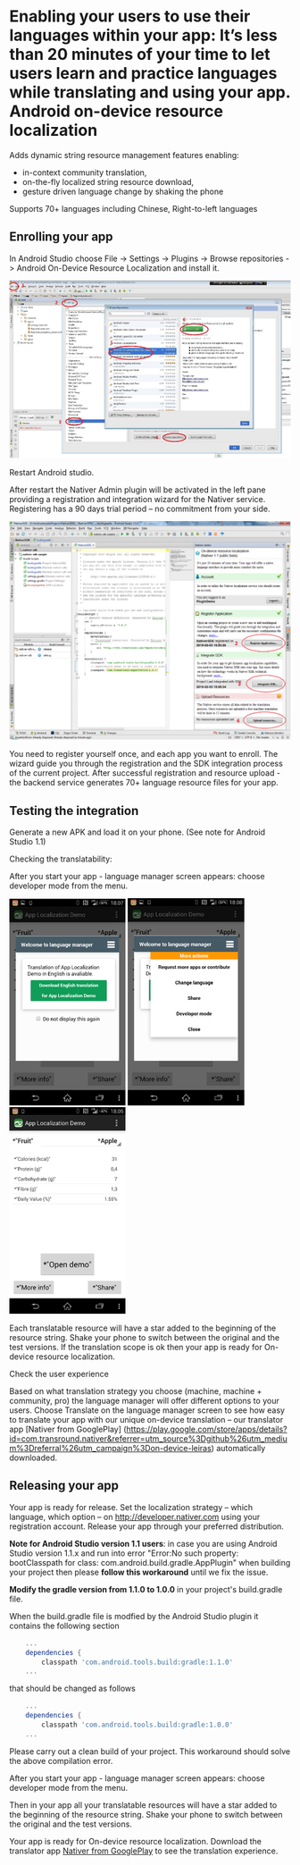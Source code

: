 Enabling your users to use their languages within your app: It’s less than 20 minutes of your time to let users learn and practice languages while translating and using your app.
Android on-device resource localization
=======================================

Adds dynamic string resource management features enabling:

* in-context community translation,
* on-the-fly localized string resource download,
* gesture driven language change by shaking the phone

Supports 70+ languages including Chinese, Right-to-left languages

Enrolling your app
------------
In Android Studio choose File -> Settings -> Plugins -> Browse repositories -> Android On-Device Resource Localization and install it. 

![](./doc/images/1_install_plugin.png)

Restart Android studio.

After restart the Nativer Admin plugin will be activated in the left pane providing a registration and integration wizard for the Nativer service. Registering has a 90 days trial period – no commitment from your side. 

![](./doc/images/4_register_new_account_2.png)

You need to register yourself once, and each app you want to enroll. The wizard guide you through the registration and the SDK integration process of the current project. After successful registration and resource upload - the backend service generates 70+ language resource files for your app.

Testing the integration
------------
Generate a new APK and load it on your phone. (See note for Android Studio 1.1)

Checking the translatability: 

After you start your app - language manager screen appears: choose developer mode from the menu.

![](./doc/images/6_welcome_ui.png)
![](./doc/images/7_welcome_ui_2.png)
![](./doc/images/8_pseudo_translation.png)

Each translatable resource will have a star added to the beginning of the resource string. Shake your phone to switch between the original and the test versions. If the translation scope is ok then your app is ready for On-device resource localization. 

Check the user experience

Based on what translation strategy you choose  (machine, machine + community, pro) the language manager will offer different options to your users. Choose Translate on the language manager screen to see how easy to translate your app with our unique on-device translation – our translator app [Nativer from GooglePlay] (https://play.google.com/store/apps/details?id=com.transround.nativer&referrer=utm_source%3Dgithub%26utm_medium%3Dreferral%26utm_campaign%3Don-device-leiras) automatically downloaded.

Releasing your app
------------
Your app is ready for release. Set the localization strategy – which language, which option – on http://developer.nativer.com using your registration account. Release your app through your preferred distribution.



**Note for Android Studio version 1.1 users**: in case you are using Android Studio version 1.1.x and run into error "Error:No such property: bootClasspath for class: com.android.build.gradle.AppPlugin" when building your project then please **follow this workaround** until we fix the issue.

**Modify the gradle version from 1.1.0 to 1.0.0** in your project's build.gradle file.

When the build.gradle file is modfied by the Android Studio plugin it contains the following section

```groovy
    ...
    dependencies {
        classpath 'com.android.tools.build:gradle:1.1.0'
    ...
```

that should be changed as follows

```groovy
    ...
    dependencies {
        classpath 'com.android.tools.build:gradle:1.0.0'
    ...
```

Please carry out a clean build of your project. This workaround should solve the above compilation error.

After you start your app - language manager screen appears: choose developer mode from the menu.




Then in your app all your translatable resources will have a star added to the beginning of the resource string. 
Shake your phone to switch between the original and the test versions. 

Your app is ready for On-device resource localization.
Download the translator app [Nativer from GooglePlay](https://play.google.com/store/apps/details?id=com.transround.nativer&referrer=utm_source%3Dgithub%26utm_medium%3Dreferral%26utm_campaign%3Don-device-leiras) to see the translation experience. 




